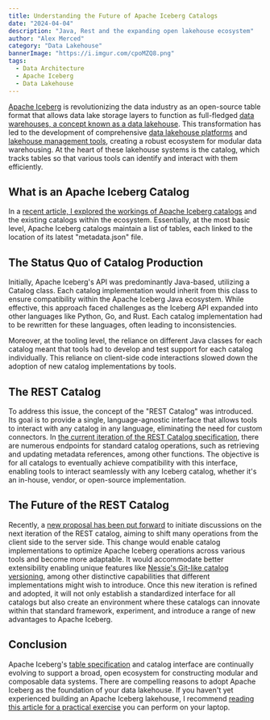 ```yaml
---
title: Understanding the Future of Apache Iceberg Catalogs
date: "2024-04-04"
description: "Java, Rest and the expanding open lakehouse ecosystem"
author: "Alex Merced"
category: "Data Lakehouse"
bannerImage: "https://i.imgur.com/cpoMZQ8.png"
tags:
  - Data Architecture
  - Apache Iceberg
  - Data Lakehouse
---
```


[Apache Iceberg](https://www.dremio.com/blog/apache-iceberg-101-your-guide-to-learning-apache-iceberg-concepts-and-practices/) is revolutionizing the data industry as an open-source table format that allows data lake storage layers to function as full-fledged [data warehouses, a concept known as a data lakehouse](https://www.dremio.com/blog/why-lakehouse-why-now-what-is-a-data-lakehouse-and-how-to-get-started/). This transformation has led to the development of comprehensive [data lakehouse platforms](https://www.dremio.com/blog/what-is-a-data-lakehouse-platform/) and [lakehouse management tools](https://www.dremio.com/blog/what-is-lakehouse-management-git-for-data-automated-apache-iceberg-table-maintenance-and-more/), creating a robust ecosystem for modular data warehousing. At the heart of these lakehouse systems is the catalog, which tracks tables so that various tools can identify and interact with them efficiently.

## What is an Apache Iceberg Catalog

In a [recent article, I explored the workings of Apache Iceberg catalogs](https://amdatalakehouse.substack.com/p/a-deep-dive-into-the-concept-and) and the existing catalogs within the ecosystem. Essentially, at the most basic level, Apache Iceberg catalogs maintain a list of tables, each linked to the location of its latest "metadata.json" file.

## The Status Quo of Catalog Production

Initially, Apache Iceberg's API was predominantly Java-based, utilizing a Catalog class. Each catalog implementation would inherit from this class to ensure compatibility within the Apache Iceberg Java ecosystem. While effective, this approach faced challenges as the Iceberg API expanded into other languages like Python, Go, and Rust. Each catalog implementation had to be rewritten for these languages, often leading to inconsistencies.

Moreover, at the tooling level, the reliance on different Java classes for each catalog meant that tools had to develop and test support for each catalog individually. This reliance on client-side code interactions slowed down the adoption of new catalog implementations by tools.

## The REST Catalog

To address this issue, the concept of the "REST Catalog" was introduced. Its goal is to provide a single, language-agnostic interface that allows tools to interact with any catalog in any language, eliminating the need for custom connectors. In [the current iteration of the REST Catalog specification](https://github.com/apache/iceberg/blob/main/open-api/rest-catalog-open-api.yaml), there are numerous endpoints for standard catalog operations, such as retrieving and updating metadata references, among other functions. The objective is for all catalogs to eventually achieve compatibility with this interface, enabling tools to interact seamlessly with any Iceberg catalog, whether it's an in-house, vendor, or open-source implementation.

## The Future of the REST Catalog

Recently, a [new proposal has been put forward](https://lists.apache.org/thread/pqljowgy26tr0vh9xfwsth3g5z5z824k) to initiate discussions on the next iteration of the REST catalog, aiming to shift many operations from the client side to the server side. This change would enable catalog implementations to optimize Apache Iceberg operations across various tools and become more adaptable. It would accommodate better extensibility enabling unique features like [Nessie's Git-like catalog versioning](https://projectnessie.org/), among other distinctive capabilities that different implementations might wish to introduce. Once this new iteration is refined and adopted, it will not only establish a standardized interface for all catalogs but also create an environment where these catalogs can innovate within that standard framework, experiment, and introduce a range of new advantages to Apache Iceberg.

## Conclusion

Apache Iceberg's [table specification](https://iceberg.apache.org/spec/) and catalog interface are continually evolving to support a broad, open ecosystem for constructing modular and composable data systems. There are compelling reasons to adopt Apache Iceberg as the foundation of your data lakehouse. If you haven't yet experienced building an Apache Iceberg lakehouse, I recommend [reading this article for a practical exercise](https://amdatalakehouse.substack.com/p/end-to-end-basic-data-engineering) you can perform on your laptop.